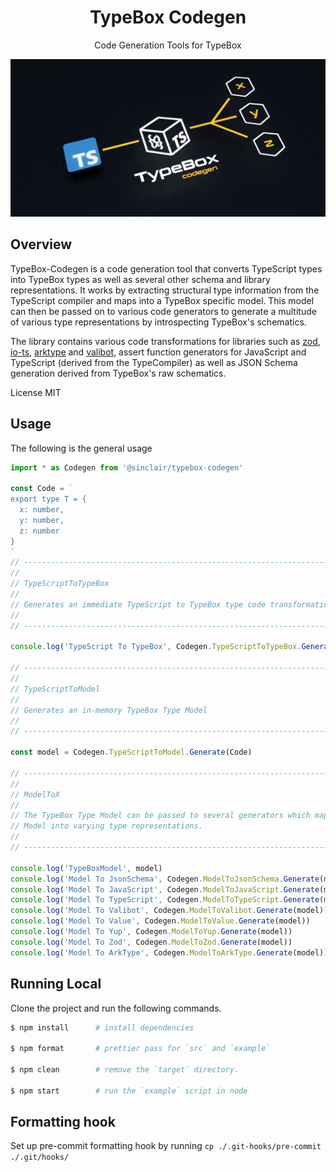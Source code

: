 <div align='center'>

<h1>TypeBox Codegen</h1>

<p>Code Generation Tools for TypeBox</p>

<img src="codegen.png" />

<br />

</div>

## Overview

TypeBox-Codegen is a code generation tool that converts TypeScript types into TypeBox types as well as several other schema and library representations. It works by extracting structural type information from the TypeScript compiler and maps into a TypeBox specific model. This model can then be passed on to various code generators to generate a multitude of various type representations by introspecting TypeBox's schematics.

The library contains various code transformations for libraries such as [zod](https://github.com/colinhacks/zod), [io-ts](https://github.com/gcanti/io-ts), [arktype](https://github.com/arktypeio/arktype) and [valibot](https://github.com/fabian-hiller/valibot), assert function generators for JavaScript and TypeScript (derived from the TypeCompiler) as well as JSON Schema generation derived from TypeBox's raw schematics.

License MIT

## Usage

The following is the general usage

```typescript
import * as Codegen from '@sinclair/typebox-codegen'

const Code = `
export type T = {
  x: number,
  y: number,
  z: number
}
`
// ----------------------------------------------------------------------------
//
// TypeScriptToTypeBox
//
// Generates an immediate TypeScript to TypeBox type code transformation
//
// ----------------------------------------------------------------------------

console.log('TypeScript To TypeBox', Codegen.TypeScriptToTypeBox.Generate(Code))

// ----------------------------------------------------------------------------
//
// TypeScriptToModel
//
// Generates an in-memory TypeBox Type Model
//
// ----------------------------------------------------------------------------

const model = Codegen.TypeScriptToModel.Generate(Code)

// ----------------------------------------------------------------------------
//
// ModelToX
//
// The TypeBox Type Model can be passed to several generators which map the
// Model into varying type representations.
//
// ----------------------------------------------------------------------------

console.log('TypeBoxModel', model)
console.log('Model To JsonSchema', Codegen.ModelToJsonSchema.Generate(model))
console.log('Model To JavaScript', Codegen.ModelToJavaScript.Generate(model))
console.log('Model To TypeScript', Codegen.ModelToTypeScript.Generate(model))
console.log('Model To Valibot', Codegen.ModelToValibot.Generate(model))
console.log('Model To Value', Codegen.ModelToValue.Generate(model))
console.log('Model To Yup', Codegen.ModelToYup.Generate(model))
console.log('Model To Zod', Codegen.ModelToZod.Generate(model))
console.log('Model To ArkType', Codegen.ModelToArkType.Generate(model))
```

## Running Local

Clone the project and run the following commands.

```bash
$ npm install      # install dependencies

$ npm format       # prettier pass for `src` and `example`

$ npm clean        # remove the `target` directory.

$ npm start        # run the `example` script in node
```

## Formatting hook

Set up pre-commit formatting hook by running `cp ./.git-hooks/pre-commit ./.git/hooks/`
